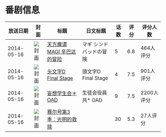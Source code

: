 # 番剧信息

|放送日期|封面|标题|日文标题|话数|评分|评分人数|
|---|---|---|---|---|---|---|
|2014-05-16|![封面](https://lain.bgm.tv/pic/cover/c/44/75/93356_G4XgH.jpg)|[天方魔谭MAGI 辛巴达的冒险](https://bangumi.tv/subject/93356)|マギ シンドバッドの冒険|5|6.8|464人评分|
|2014-05-16|![封面](https://lain.bgm.tv/pic/cover/c/d3/de/104569_8C116.jpg)|[头文字D Final Stage](https://bangumi.tv/subject/104569)|頭文字D Final Stage|4|7.5|901人评分|
|2014-05-16|![封面](https://lain.bgm.tv/pic/cover/c/de/e4/104591_207EE.jpg)|[妄想学生会＊ OAD](https://bangumi.tv/subject/104591)|生徒会役員共* OAD|9|7.5|2200人评分|
|2014-05-16|![封面](https://lain.bgm.tv/pic/cover/c/4a/0c/463605_Iqe5H.jpg)|[赛尔号第3季：光明的救赎](https://bangumi.tv/subject/463605)||30|5.3|27人评分|
